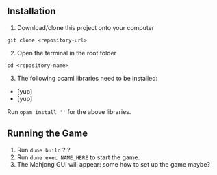 ## Installation

1. Download/clone this project onto your computer
```
git clone <repository-url>
```
2. Open the terminal in the root folder
```
cd <repository-name>
```
3. The following ocaml libraries need to be installed:
- [yup]
- [yup]

Run `opam install ''` for the above libraries.

## Running the Game
1. Run `dune build` ? ?
2. Run `dune exec NAME_HERE` to start the game.
3. The Mahjong GUI will appear: some how to set up the game maybe?